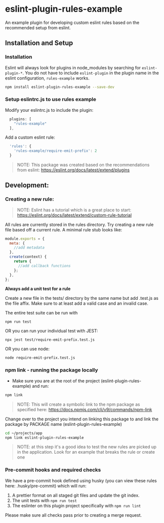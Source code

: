 # eslint-plugin-rules-example

An example plugin for developing custom eslint rules based on the recommended setup from eslint.

## Installation and Setup

### Installation

Eslint will always look for plugins in node_modules by searching for `eslint-plugin-*`. You do not have to include `eslint-plugin` in the plugin name in the eslint configuration, `rules-example` works.

```bash
npm install eslint-plugin-rules-example --save-dev
```

### Setup eslintrc.js to use rules example

Modify your eslintrc.js to include the plugin:

```javascript
  plugins: [
    "rules-example"
  ],
```

Add a custom eslint rule:

```javascript
  'rules': {
    'rules-example/require-emit-prefix': 2
  }
```

> NOTE: This package was created based on the recommendations from eslint: https://eslint.org/docs/latest/extend/plugins

## Development:

### Creating a new rule:

> NOTE: Eslint has a tutorial which is a great place to start: https://eslint.org/docs/latest/extend/custom-rule-tutorial

All rules are currently stored in the rules directory. Try creating a new rule file based off a current rule. A minimal rule stub looks like:

```javascript
module.exports = {
  meta: {
    //add metadata
  },
  create(context) {
    return {
      //add callback functions
    };
  },
};
```

**Always add a unit test for a rule**

Create a new file in the tests/ directory by the same name but add .test.js as the file affix. Make sure to at least add a valid case and an invalid case.

The entire test suite can be run with

```
npm run test
```

OR you can run your individual test with JEST:

```
npx jest test/require-emit-prefix.test.js
```

OR you can use node:

```
node require-emit-prefix.test.js
```

### npm link - running the package locally

- Make sure you are at the root of the project (eslint-plugin-rules-example) and run:

```bash
npm link
```

> NOTE: This will create a symbolic link to the npm package as specified here: https://docs.npmjs.com/cli/v9/commands/npm-link

Change over to the project you intend on linking this package to and link the package by PACKAGE name (eslint-plugin-rules-example)

```bash
cd ~/projects/app
npm link eslint-plugin-rules-example
```

> NOTE: at this step it's a good idea to test the new rules are picked up in the application. Look for an example that breaks the rule or create one

### Pre-commit hooks and required checks

We have a pre-commit hook defined using husky (you can view these rules here: .husky/pre-commit) which will run:

1. A prettier format on all staged git files and update the git index.
2. The unit tests with `npm run test`
3. The eslinter on this plugin project specifically with `npm run lint`

Please make sure all checks pass prior to creating a merge request.
